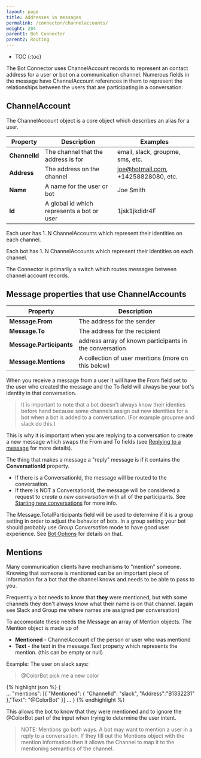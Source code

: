 ```yaml
---
layout: page
title: Addresses in messages
permalink: /connector/channelaccounts/
weight: 204
parent1: Bot Connector
parent2: Routing
---
```


* TOC
{:toc}

The Bot Connector uses ChannelAccount records to represent an contact address for a user or bot
on a communication channel.  Numerous fields in the message have ChannelAccount 
references in them to represent the relationships between the users that are participating in
a conversation. 

## ChannelAccount
The ChannelAccount object is a core object which describes an alias for a user. 

| **Property** | **Description**                     | **Examples**                        
|--------------|-------------------------------------|---------------------------------
|**ChannelId** | The channel that the address is for | email, slack, groupme, sms, etc.
|**Address**   | The address on the channel          | joe@hotmail.com, +14258828080, etc.
|**Name**      | A name for the user or bot          | Joe Smith 
|**Id**        | A global id which represents a bot or user | 1jsk1jkdidr4F

Each user has 1..N ChannelAccounts which represent their identities on each channel.

Each bot has 1..N ChannelAccounts which represent their identities on each channel. 

The Connector is primarily a switch which routes messages between channel account records.

## Message properties that use ChannelAccounts

| **Property** | **Description**                                             
|--------------|-------------------------------------
|**Message.From**       | The address for the sender         
|**Message.To**         | The address for the recipient      
|**Message.Participants** | address array of known participants in the conversation           
|**Message.Mentions**   | A collection of user mentions (more on this below)

When you receive a message from a user it will have the From field set to the
user who created the message and the To field will always be your bot's identity
in that conversation.  

>It is important to note that a bot doesn't always know
their identies before hand because some channels assign out new identities for
a bot when a bot is added to a conversation. (For example groupme and slack do this.)

This is why it is important when you are replying to a conversation to create a new 
message which swaps the From and To fields (see [Replying to a message](/connector/replying/) for 
more details). 

The thing that makes a message a "reply" message is if it contains the **ConversationId** property.

* If there is a ConversationId, the message will be routed to the conversation.
* If there is NOT a ConversationId, the message will be considered a request to *create a new conversation* 
with all of the participants.  See [Starting new conversations](/connector/new-conversations/) for more info.

The Message.TotalParticipants field will be used to determine if it is a group setting in order to adjust
the behavior of bots.  In a group setting your bot should probably use *Group Conversation* mode to 
have good user experience.  See [Bot Options](/connector/bot-options/) for details on that.

## Mentions
Many communication clients have mechanisms to "mention" someone.  Knowing that someone is 
mentioned can be an important piece of information for a bot that 
the channel knows and needs to be able to pass to you.  

Frequently a bot needs to know that **they** were mentioned, but with some channels
they don't always know what their name is on that channel. (again see Slack and Group me where names
are assigned per conversation) 

To accomodate these needs the Message an array of Mention objects.  The Mention object is made up of
* **Mentioned** - ChannelAccount of the person or user who was mentiond
* **Text** - the text in the message.Text property which represents the mention. (this can be empty or null)

Example:
The user on slack says:

> @ColorBot pick me a new color

{% highlight json %}
    {   
        ...
       "mentions": [{ "Mentioned": { "ChannelId": "slack", "Address":"B1332231" },"Text": "@ColorBot" }]
        ...
    }
{% endhighlight %}

This allows the bot to know that they were mentioned and to ignore the @ColorBot part of the input when
trying to determine the user intent.

> NOTE: Mentions go both ways.  A bot may want to mention a user in a reply to a conversation.  If they fill out the Mentions
object with the mention information then it allows the Channel to map it to the mentioning semantics of the channel.
